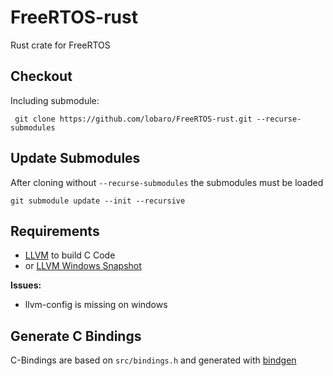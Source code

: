 # FreeRTOS-rust
Rust crate for FreeRTOS

## Checkout

Including submodule:

     git clone https://github.com/lobaro/FreeRTOS-rust.git --recurse-submodules

## Update Submodules

After cloning without `--recurse-submodules` the submodules must be loaded

    git submodule update --init --recursive

## Requirements

* [LLVM](https://releases.llvm.org/download.html) to build C Code
* or [LLVM Windows Snapshot](http://llvm.org/builds/)

**Issues:**

* llvm-config is missing on windows

## Generate C Bindings

C-Bindings are based on `src/bindings.h` and generated with [bindgen](https://github.com/rust-lang/rust-bindgen)




